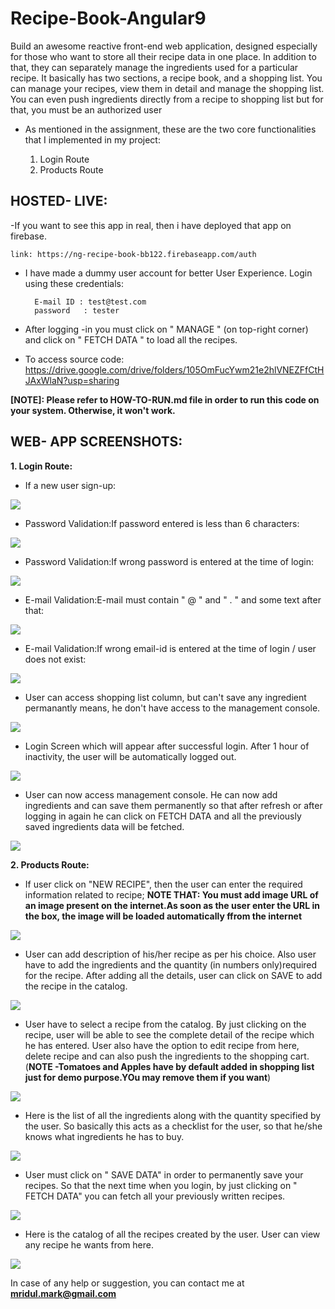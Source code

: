# Recipe-Book-Angular9
Build an awesome reactive front-end web application, designed especially for those who want to store all their recipe data in one place. In addition to that, they can separately manage the ingredients used for a particular recipe. It basically has two sections, a recipe book, and a shopping list. You can manage your recipes, view them in detail and manage the shopping list. You can even push ingredients directly from a recipe to shopping list but for that, you must be an authorized user

- As mentioned in the assignment, these are the two core functionalities that I implemented in my project:

    1. Login Route
    2. Products Route
    
## HOSTED- LIVE:

-If you want to see this app in real, then i have deployed that app on firebase.
    
    link: https://ng-recipe-book-bb122.firebaseapp.com/auth

- I have made a dummy user account for better User Experience. Login using these credentials:
        
        E-mail ID : test@test.com
        password   : tester

- After logging -in you must click on " MANAGE " (on top-right corner) and click on " FETCH DATA " to load all the recipes.

- To access source code: https://drive.google.com/drive/folders/105OmFucYwm21e2hlVNEZFfCtHJAxWlaN?usp=sharing

**[NOTE]: Please refer to HOW-TO-RUN.md file in order to run this code on your system. Otherwise, it won't work.**
    
## WEB- APP SCREENSHOTS:

**1. Login Route:**

- If a new user sign-up:

![](/recipe_book_screenshots/5.new_user_sign-up.png)

- Password Validation:If password entered is less than 6 characters:

![](/recipe_book_screenshots/1.password_validation.png)

- Password Validation:If wrong password is entered at the time of login:

![](/recipe_book_screenshots/9.wrong_password.png)

- E-mail Validation:E-mail must contain " @ " and " . " and some text after that:

![](/recipe_book_screenshots/2.email_validation.png)

- E-mail Validation:If wrong email-id is entered at the time of login / user does not exist:

![](/recipe_book_screenshots/3.if_user_not_exist.png)

- User can access shopping list column, but can't save any ingredient permanantly means, he  don't have access to the management console. 

![](/recipe_book_screenshots/4.can_access_shopping_list.png)

- Login Screen which will appear after successful login. After 1 hour of inactivity, the user will be automatically logged out.

![](/recipe_book_screenshots/6.after_logging_in-screen.png)

- User can now access management console. He can now add ingredients and can save them permanently so that after refresh or after logging in again he can click on FETCH DATA and all the previously saved ingredients data will be fetched.

![](/recipe_book_screenshots/7.now-you_can_manage.png)


**2. Products Route:**


- If user click on "NEW RECIPE", then the user can enter the required information related to recipe; **NOTE THAT: You must add image URL of an image present on the internet.As soon as the user enter the URL in the box, the image will be loaded automatically ffrom the internet**

![](/recipe_book_screenshots/10.new_recipe_add.png)

- User can add description of his/her recipe as per his choice. Also user have to add the ingredients and the quantity (in numbers only)required for the recipe. After adding all the details, user can click on SAVE to add the recipe in the catalog.

![](/recipe_book_screenshots/11.adding_ingredients.png)

- User have to select a recipe from the catalog. By just clicking on the recipe, user will be able to see the complete detail of the recipe which he has entered. User also have the option to edit recipe from here, delete recipe and can also push the ingredients to the shopping cart. (**NOTE -Tomatoes and Apples have by default added in shopping list just for demo purpose.YOu may remove them if you want**)

![](/recipe_book_screenshots/13.manage_recipe.png)

- Here is the list of all the ingredients along with the quantity specified by the user. So basically this acts as a checklist for the user, so that he/she knows what ingredients he has to buy.

![](/recipe_book_screenshots/14.item_added_to_shopping_list_&_managing_shoppinglist.png)

- User must click on " SAVE DATA" in order to permanently save your recipes. So that the next time when you login, by just clicking on " FETCH DATA" you can fetch all your previously written recipes.

![](/recipe_book_screenshots/15.Saving_data.png)

- Here is the catalog of all the recipes created by the user. User can view any recipe he wants from here.

![](/recipe_book_screenshots/16.once_added_all_recipes.png)

In case of any help or suggestion, you can contact me at **mridul.mark@gmail.com** 
